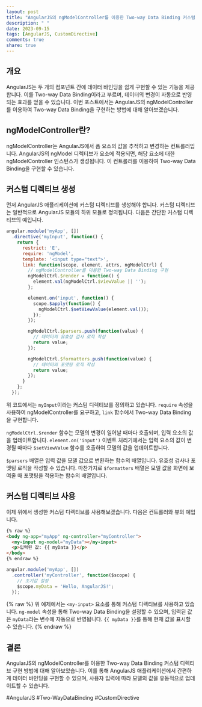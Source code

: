 ```yaml
---
layout: post
title: "AngularJS의 ngModelController를 이용한 Two-way Data Binding 커스텀 디렉티브 구현 방법"
description: " "
date: 2023-09-15
tags: [AngularJS, CustomDirective]
comments: true
share: true
---
```


## 개요
AngularJS는 두 개의 컴포넌트 간에 데이터 바인딩을 쉽게 구현할 수 있는 기능을 제공합니다. 이를 Two-way Data Binding이라고 부르며, 데이터의 변경이 자동으로 반영되는 효과를 얻을 수 있습니다. 이번 포스트에서는 AngularJS의 ngModelController를 이용하여 Two-way Data Binding을 구현하는 방법에 대해 알아보겠습니다.

## ngModelController란?
ngModelController는 AngularJS에서 폼 요소의 값을 추적하고 변경하는 컨트롤러입니다. AngularJS의 ngModel 디렉티브가 요소에 적용되면, 해당 요소에 대한 ngModelController 인스턴스가 생성됩니다. 이 컨트롤러를 이용하여 Two-way Data Binding을 구현할 수 있습니다.

## 커스텀 디렉티브 생성
먼저 AngularJS 애플리케이션에 커스텀 디렉티브를 생성해야 합니다. 커스텀 디렉티브는 일반적으로 AngularJS 모듈의 하위 모듈로 정의됩니다. 다음은 간단한 커스텀 디렉티브의 예입니다.

```javascript
angular.module('myApp', [])
  .directive('myInput', function() {
    return {
      restrict: 'E',
      require: 'ngModel',
      template: '<input type="text">',
      link: function(scope, element, attrs, ngModelCtrl) {
        // ngModelController를 이용한 Two-way Data Binding 구현
        ngModelCtrl.$render = function() {
          element.val(ngModelCtrl.$viewValue || '');
        };

        element.on('input', function() {
          scope.$apply(function() {
            ngModelCtrl.$setViewValue(element.val());
          });
        });

        ngModelCtrl.$parsers.push(function(value) {
          // 데이터의 유효성 검사 로직 작성
          return value;
        });

        ngModelCtrl.$formatters.push(function(value) {
          // 데이터의 포맷팅 로직 작성
          return value;
        });
      }
    };
  });
```

위 코드에서는 `myInput`이라는 커스텀 디렉티브를 정의하고 있습니다. `require` 속성을 사용하여 ngModelController를 요구하고, `link` 함수에서 Two-way Data Binding을 구현합니다.

`ngModelCtrl.$render` 함수는 모델의 변경이 일어날 때마다 호출되며, 입력 요소의 값을 업데이트합니다. `element.on('input')` 이벤트 처리기에서는 입력 요소의 값이 변경될 때마다 `$setViewValue` 함수를 호출하여 모델의 값을 업데이트합니다.

`$parsers` 배열은 입력 값을 모델 값으로 변환하는 함수의 배열입니다. 유효성 검사나 포맷팅 로직을 작성할 수 있습니다. 마찬가지로 `$formatters` 배열은 모델 값을 화면에 보여줄 때 포맷팅을 적용하는 함수의 배열입니다.

## 커스텀 디렉티브 사용
이제 위에서 생성한 커스텀 디렉티브를 사용해보겠습니다. 다음은 컨트롤러와 뷰의 예입니다.

```html
{% raw %}
<body ng-app="myApp" ng-controller="myController">
  <my-input ng-model="myData"></my-input>
  <p>입력된 값: {{ myData }}</p>
</body>
{% endraw %}
```

```javascript
angular.module('myApp', [])
  .controller('myController', function($scope) {
    // 초기값 설정
    $scope.myData = 'Hello, AngularJS!';
  });
```
{% raw %}
위 예제에서는 `<my-input>` 요소를 통해 커스텀 디렉티브를 사용하고 있습니다. `ng-model` 속성을 통해 Two-way Data Binding을 설정할 수 있으며, 입력된 값은 `myData`라는 변수에 자동으로 반영됩니다. `{{ myData }}`를 통해 현재 값을 표시할 수 있습니다.
{% endraw %}
## 결론
AngularJS의 ngModelController를 이용한 Two-way Data Binding 커스텀 디렉티브 구현 방법에 대해 알아보았습니다. 이를 통해 AngularJS 애플리케이션에서 간편하게 데이터 바인딩을 구현할 수 있으며, 사용자 입력에 따라 모델의 값을 유동적으로 업데이트할 수 있습니다.

#AngularJS #Two-WayDataBinding #CustomDirective